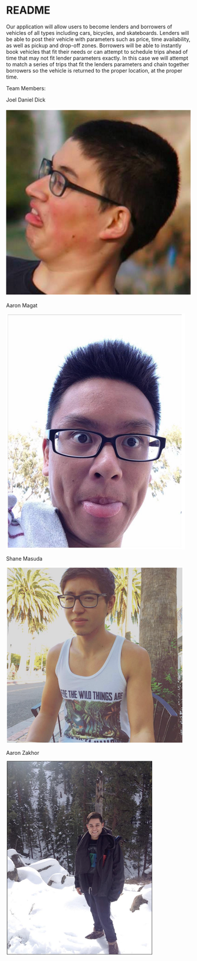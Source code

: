 # README

Our application will allow users to become lenders and borrowers of vehicles of all types including cars, bicycles, and skateboards. Lenders will be able to post their vehicle with parameters such as price, time availability, as well as pickup and drop-off zones. Borrowers will be able to instantly book vehicles that fit their needs or can attempt to schedule trips ahead of time that may not fit lender parameters exactly. In this case we will attempt to match a series of trips that fit the lenders parameters and chain together borrowers so the vehicle is returned to the proper location, at the proper time.

Team Members:

Joel Daniel Dick

![picture to come](super_cool_pictures/Joel.png)

Aaron Magat

![picture to come](super_cool_pictures/AaronM.png)

Shane Masuda

![picture to come](super_cool_pictures/Shane.png)

Aaron Zakhor

![picture to come](super_cool_pictures/AaronZ.png)
